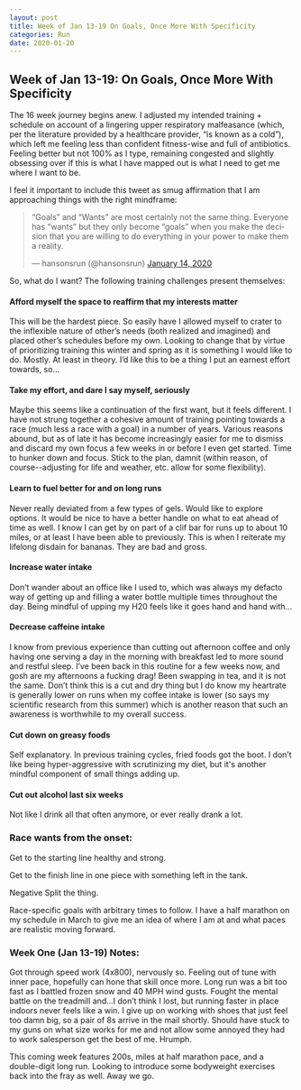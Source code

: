 ```yaml
---
layout: post
title: Week of Jan 13-19 On Goals, Once More With Specificity
categories: Run
date: 2020-01-20
---
```



## Week of Jan 13-19: On Goals, Once More With Specificity

The 16 week journey begins anew. I adjusted my intended training + schedule on account of a lingering upper respiratory malfeasance (which, per the literature provided by a healthcare provider, “is known as a cold”), which left me feeling less than confident fitness-wise and full of antibiotics. Feeling better but not 100% as I type, remaining congested and slightly obsessing over if this is what I have mapped out is what I need to get me where I want to be.

I feel it important to include this tweet as smug affirmation that I am approaching things with the right mindframe:

<blockquote class="twitter-tweet"><p lang="en" dir="ltr">“Goals” and “Wants” are most certainly not the same thing. Everyone has “wants” but they only become “goals” when you make the decision that you are willing to do everything in your power to make them a reality.</p>&mdash; hansonsrun (@hansonsrun) <a href="https://twitter.com/hansonsrun/status/1217174566046502913?ref_src=twsrc%5Etfw">January 14, 2020</a></blockquote> <script async src="https://platform.twitter.com/widgets.js" charset="utf-8"></script>

So, what do I want? The following training challenges present themselves:

#### Afford myself the space to reaffirm that my interests matter

This will be the hardest piece. So easily have I allowed myself to crater to the inflexible nature of other’s needs (both realized and imagined) and placed other’s schedules before my own. Looking to change that by virtue of prioritizing training this winter and spring as it is something I would like to do. Mostly. At least in theory. I’d like this to be a thing I put an earnest effort towards, so...



#### Take my effort, and dare I say myself, seriously

Maybe this seems like a continuation of the first want, but it feels different. I have not strung together a cohesive amount of training pointing towards a race (much less a race with a goal) in a number of years. Various reasons abound, but as of late it has become increasingly easier for me to dismiss and discard my own focus a few weeks in or before I even get started. Time to hunker down and focus. Stick to the plan, damnit (within reason, of course--adjusting for life and weather, etc. allow for some flexibility).



#### Learn to fuel better for and on long runs

Never really deviated from a few types of gels. Would like to explore options. It would be nice to have a better handle on what to eat ahead of time as well. I know I can get by on part of a clif bar for runs up to about 10 miles, or at least I have been able to previously. This is when I reiterate my lifelong disdain for bananas. They are bad and gross.



#### Increase water intake

Don’t wander about an office like I used to, which was always my defacto way of getting up and filling a water bottle multiple times throughout the day. Being mindful of upping my H20 feels like it goes hand and hand with...



#### Decrease caffeine intake
I know from previous experience than cutting out afternoon coffee and only having one serving a day in the morning with breakfast led to more sound and restful sleep. I’ve been back in this routine for a few weeks now, and gosh are my afternoons a fucking drag! Been swapping in tea, and it is not the same. Don’t think this is a cut and dry thing but I do know my heartrate is generally lower on runs when my coffee intake is lower (so says my scientific research from this summer) which is another reason that such an awareness is worthwhile to my overall success.


#### Cut down on greasy foods
Self explanatory. In previous training cycles, fried foods got the boot. I don’t like being hyper-aggressive with scrutinizing my diet, but it's another mindful component of small things adding up.

#### Cut out alcohol last six weeks
Not like I drink all that often anymore, or ever really drank a lot.


### Race wants from the onset:

Get to the starting line healthy and strong.

Get to the finish line in one piece with something left in the tank.

Negative Split the thing.

Race-specific goals with arbitrary times to follow. I have a half marathon on my schedule in March to give me an idea of where I am at and what paces are realistic moving forward.

###  Week One (Jan 13-19) Notes:
Got through speed work (4x800), nervously so. Feeling out of tune with inner pace, hopefully can hone that skill once more. Long run was a bit too fast as I battled frozen snow and 40 MPH wind gusts. Fought the mental battle on the treadmill and...I don’t think I lost, but running faster in place indoors never feels like a win. I give up on working with shoes that just feel too damn big, so a pair of 8s arrive in the mail shortly. Should have stuck to my guns on what size works for me and not allow some annoyed they had to work salesperson get the best of me. Hrumph.

This coming week features 200s, miles at half marathon pace, and a double-digit long run. Looking to introduce some bodyweight exercises back into the fray as well. Away we go.
